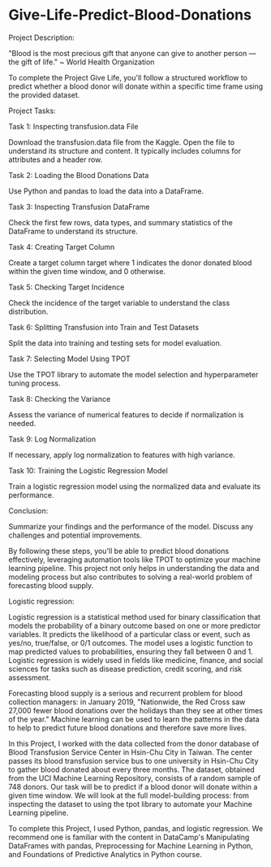 # Give-Life-Predict-Blood-Donations

Project Description:

"Blood is the most precious gift that anyone can give to another person — the gift of life." ~ World Health Organization

To complete the Project Give Life, you'll follow a structured workflow to predict whether a blood donor will donate within a specific time frame using the provided dataset. 

Project Tasks: 

Task 1: Inspecting transfusion.data File

Download the transfusion.data file from the Kaggle.
Open the file to understand its structure and content. It typically includes columns for attributes and a header row.

Task 2: Loading the Blood Donations Data

Use Python and pandas to load the data into a DataFrame.

Task 3: Inspecting Transfusion DataFrame

Check the first few rows, data types, and summary statistics of the DataFrame to understand its structure.

Task 4: Creating Target Column

Create a target column target where 1 indicates the donor donated blood within the given time window, and 0 otherwise.

Task 5: Checking Target Incidence

Check the incidence of the target variable to understand the class distribution.

Task 6: Splitting Transfusion into Train and Test Datasets

Split the data into training and testing sets for model evaluation.

Task 7: Selecting Model Using TPOT

Use the TPOT library to automate the model selection and hyperparameter tuning process.

Task 8: Checking the Variance

Assess the variance of numerical features to decide if normalization is needed.

Task 9: Log Normalization

If necessary, apply log normalization to features with high variance.

Task 10: Training the Logistic Regression Model

Train a logistic regression model using the normalized data and evaluate its performance.

Conclusion:

Summarize your findings and the performance of the model. Discuss any challenges and potential improvements.

By following these steps, you'll be able to predict blood donations effectively, leveraging automation tools like TPOT to optimize your machine learning pipeline. This project not only helps in understanding the data and modeling process but also contributes to solving a real-world problem of forecasting blood supply.

Logistic regression:

Logistic regression is a statistical method used for binary classification that models the probability of a binary outcome based on one or more predictor variables. It predicts the likelihood of a particular class or event, such as yes/no, true/false, or 0/1 outcomes. The model uses a logistic function to map predicted values to probabilities, ensuring they fall between 0 and 1. Logistic regression is widely used in fields like medicine, finance, and social sciences for tasks such as disease prediction, credit scoring, and risk assessment.


Forecasting blood supply is a serious and recurrent problem for blood collection managers: in January 2019, "Nationwide, the Red Cross saw 27,000 fewer blood donations over the holidays than they see at other times of the year." Machine learning can be used to learn the patterns in the data to help to predict future blood donations and therefore save more lives.

In this Project, I worked with the data collected from the donor database of Blood Transfusion Service Center in Hsin-Chu City in Taiwan. The center passes its blood transfusion service bus to one university in Hsin-Chu City to gather blood donated about every three months. The dataset, obtained from the UCI Machine Learning Repository, consists of a random sample of 748 donors. Our task will be to predict if a blood donor will donate within a given time window. We will look at the full model-building process: from inspecting the dataset to using the tpot library to automate your Machine Learning pipeline.

To complete this Project, I used Python, pandas, and logistic regression. We recommend one is familiar with the content in DataCamp's Manipulating DataFrames with pandas, Preprocessing for Machine Learning in Python, and Foundations of Predictive Analytics in Python course.
